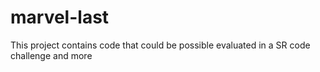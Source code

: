 # marvel-last
This project contains code that could be possible evaluated in a SR code challenge and more
